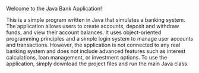Welcome to the Java Bank Application!

This is a simple program written in Java that simulates a banking system. The application allows users to create accounts, 
deposit and withdraw funds, and view their account balances. It uses object-oriented programming principles and a simple login system to manage user accounts 
and transactions. However, the application is not connected to any real banking system and does not include advanced features such as interest calculations, 
loan management, or investment options. To use the application, simply download the project files and run the main Java class.
